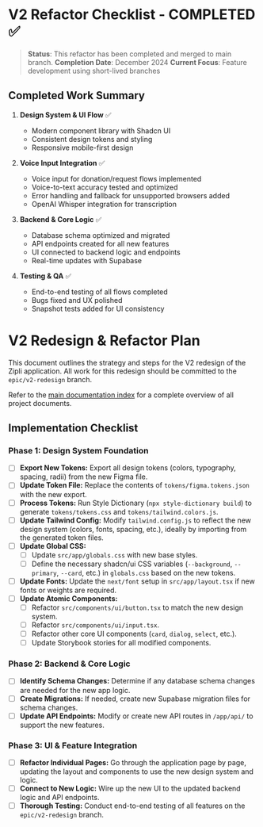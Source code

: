 # V2 Refactor Checklist - COMPLETED ✅

> **Status**: This refactor has been completed and merged to main branch.
> **Completion Date**: December 2024
> **Current Focus**: Feature development using short-lived branches

## Completed Work Summary

1. **Design System & UI Flow** ✅
   - Modern component library with Shadcn UI
   - Consistent design tokens and styling
   - Responsive mobile-first design

2. **Voice Input Integration** ✅
   - Voice input for donation/request flows implemented
   - Voice-to-text accuracy tested and optimized
   - Error handling and fallback for unsupported browsers added
   - OpenAI Whisper integration for transcription

3. **Backend & Core Logic** ✅
   - Database schema optimized and migrated
   - API endpoints created for all new features
   - UI connected to backend logic and endpoints
   - Real-time updates with Supabase

4. **Testing & QA** ✅
   - End-to-end testing of all flows completed
   - Bugs fixed and UX polished
   - Snapshot tests added for UI consistency

# V2 Redesign & Refactor Plan

This document outlines the strategy and steps for the V2 redesign of the Zipli application. All work for this redesign should be committed to the `epic/v2-redesign` branch.

Refer to the [main documentation index](./README.md) for a complete overview of all project documents.

## Implementation Checklist

### Phase 1: Design System Foundation

- [ ] **Export New Tokens:** Export all design tokens (colors, typography, spacing, radii) from the new Figma file.
- [ ] **Update Token File:** Replace the contents of `tokens/figma.tokens.json` with the new export.
- [ ] **Process Tokens:** Run Style Dictionary (`npx style-dictionary build`) to generate `tokens/tokens.css` and `tokens/tailwind.colors.js`.
- [ ] **Update Tailwind Config:** Modify `tailwind.config.js` to reflect the new design system (colors, fonts, spacing, etc.), ideally by importing from the generated token files.
- [ ] **Update Global CSS:**
  - [ ] Update `src/app/globals.css` with new base styles.
  - [ ] Define the necessary shadcn/ui CSS variables (`--background`, `--primary`, `--card`, etc.) in `globals.css` based on the new tokens.
- [ ] **Update Fonts:** Update the `next/font` setup in `src/app/layout.tsx` if new fonts or weights are required.
- [ ] **Update Atomic Components:**
  - [ ] Refactor `src/components/ui/button.tsx` to match the new design system.
  - [ ] Refactor `src/components/ui/input.tsx`.
  - [ ] Refactor other core UI components (`card`, `dialog`, `select`, etc.).
  - [ ] Update Storybook stories for all modified components.

### Phase 2: Backend & Core Logic

- [ ] **Identify Schema Changes:** Determine if any database schema changes are needed for the new app logic.
- [ ] **Create Migrations:** If needed, create new Supabase migration files for schema changes.
- [ ] **Update API Endpoints:** Modify or create new API routes in `/app/api/` to support the new features.

### Phase 3: UI & Feature Integration

- [ ] **Refactor Individual Pages:** Go through the application page by page, updating the layout and components to use the new design system and logic.
- [ ] **Connect to New Logic:** Wire up the new UI to the updated backend logic and API endpoints.
- [ ] **Thorough Testing:** Conduct end-to-end testing of all features on the `epic/v2-redesign` branch.
